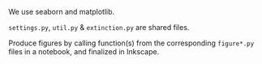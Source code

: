 We use seaborn and matplotlib.

`settings.py`, `util.py` & `extinction.py` are shared files.

Produce figures by calling function(s) from the corresponding 
`figure*.py` files in a notebook, and finalized in Inkscape.
